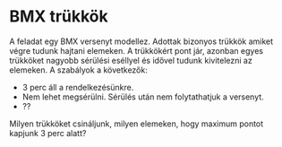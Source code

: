 # BMX trükkök

A feladat egy BMX versenyt modellez. Adottak bizonyos trükkök amiket végre tudunk hajtani elemeken. A trükkökért pont jár, azonban egyes trükköket nagyobb sérülési eséllyel és idővel tudunk kivitelezni az elemeken. 
A szabályok a következők:
- 3 perc áll a rendelkezésünkre.
- Nem lehet megsérülni. Sérülés után nem folytathatjuk a versenyt.
- ??

Milyen trükköket csináljunk, milyen elemeken, hogy maximum pontot kapjunk 3 perc alatt?
